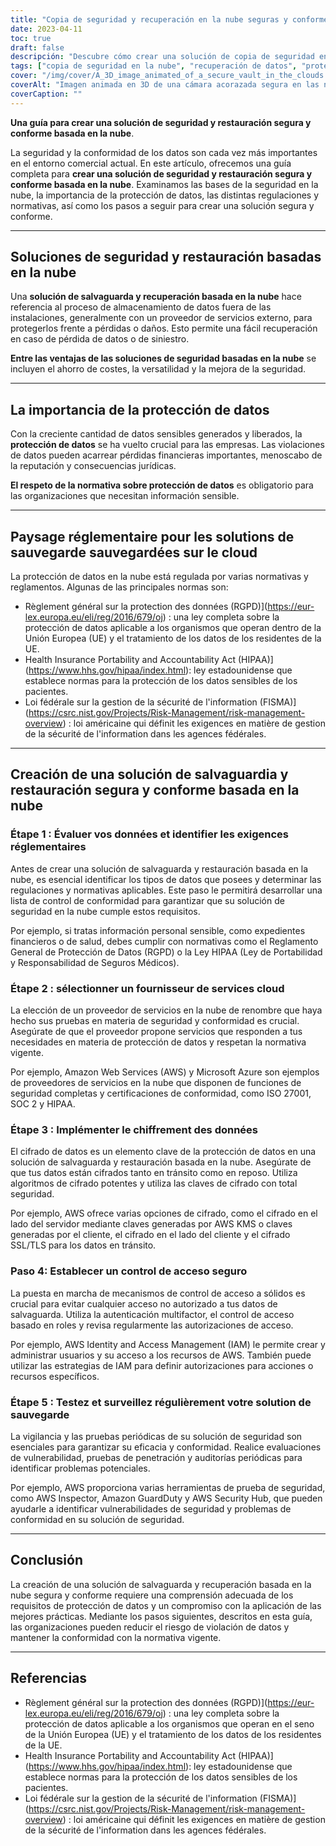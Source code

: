 ```yaml
---
title: "Copia de seguridad y recuperación en la nube seguras y conformes: Una guía completa"
date: 2023-04-11
toc: true
draft: false
descripción: "Descubre cómo crear una solución de copia de seguridad en la nube segura y conforme a las normativas para la protección de datos."
tags: ["copia de seguridad en la nube", "recuperación de datos", "protección de datos", "cumplimiento", "GDPR", "HIPAA", "FISMA", "proveedor de servicios en la nube", "cifrado", "control de acceso", "seguridad", "normativa", "estándares", "mejores prácticas", "evaluación de vulnerabilidades", "pruebas de penetración", "auditorías", "gestión de riesgos", "escalabilidad", "supervisión"].
cover: "/img/cover/A_3D_image_animated_of_a_secure_vault_in_the_clouds.png"
coverAlt: "Imagen animada en 3D de una cámara acorazada segura en las nubes, con varios iconos normativos (GDPR, HIPAA, FISMA) flotando a su alrededor y un escudo que simboliza la protección de datos."
coverCaption: ""
---
```


**Una guía para crear una solución de seguridad y restauración segura y conforme basada en la nube**.
 
 La seguridad y la conformidad de los datos son cada vez más importantes en el entorno comercial actual. En este artículo, ofrecemos una guía completa para **crear una solución de seguridad y restauración segura y conforme basada en la nube**. Examinamos las bases de la seguridad en la nube, la importancia de la protección de datos, las distintas regulaciones y normativas, así como los pasos a seguir para crear una solución segura y conforme.
 
 ______
 
 ## Soluciones de seguridad y restauración basadas en la nube
 
 Una **solución de salvaguarda y recuperación basada en la nube** hace referencia al proceso de almacenamiento de datos fuera de las instalaciones, generalmente con un proveedor de servicios externo, para protegerlos frente a pérdidas o daños. Esto permite una fácil recuperación en caso de pérdida de datos o de siniestro.
 
 **Entre las ventajas de las soluciones de seguridad basadas en la nube** se incluyen el ahorro de costes, la versatilidad y la mejora de la seguridad.
 
 ______
 
 ## La importancia de la protección de datos
 
 Con la creciente cantidad de datos sensibles generados y liberados, la **protección de datos** se ha vuelto crucial para las empresas. Las violaciones de datos pueden acarrear pérdidas financieras importantes, menoscabo de la reputación y consecuencias jurídicas.
 
 **El respeto de la normativa sobre protección de datos** es obligatorio para las organizaciones que necesitan información sensible.
 
 ______
 
 ## Paysage réglementaire pour les solutions de sauvegarde sauvegardées sur le cloud
 
 La protección de datos en la nube está regulada por varias normativas y reglamentos. Algunas de las principales normas son:
 
 - Règlement général sur la protection des données (RGPD)](https://eur-lex.europa.eu/eli/reg/2016/679/oj) : una ley completa sobre la protección de datos aplicable a los organismos que operan dentro de la Unión Europea (UE) y el tratamiento de los datos de los residentes de la UE.
 - Health Insurance Portability and Accountability Act (HIPAA)](https://www.hhs.gov/hipaa/index.html): ley estadounidense que establece normas para la protección de los datos sensibles de los pacientes.
 - Loi fédérale sur la gestion de la sécurité de l'information (FISMA)](https://csrc.nist.gov/Projects/Risk-Management/risk-management-overview) : loi américaine qui définit les exigences en matière de gestion de la sécurité de l'information dans les agences fédérales.
 
 ______
 
 ## Creación de una solución de salvaguardia y restauración segura y conforme basada en la nube
 
 ### Étape 1 : Évaluer vos données et identifier les exigences réglementaires
 
 Antes de crear una solución de salvaguarda y restauración basada en la nube, es esencial identificar los tipos de datos que posees y determinar las regulaciones y normativas aplicables. Este paso le permitirá desarrollar una lista de control de conformidad para garantizar que su solución de seguridad en la nube cumple estos requisitos.
 
 Por ejemplo, si tratas información personal sensible, como expedientes financieros o de salud, debes cumplir con normativas como el Reglamento General de Protección de Datos (RGPD) o la Ley HIPAA (Ley de Portabilidad y Responsabilidad de Seguros Médicos).
 
 ### Étape 2 : sélectionner un fournisseur de services cloud
 
 La elección de un proveedor de servicios en la nube de renombre que haya hecho sus pruebas en materia de seguridad y conformidad es crucial. Asegúrate de que el proveedor propone servicios que responden a tus necesidades en materia de protección de datos y respetan la normativa vigente.
 
 Por ejemplo, Amazon Web Services (AWS) y Microsoft Azure son ejemplos de proveedores de servicios en la nube que disponen de funciones de seguridad completas y certificaciones de conformidad, como ISO 27001, SOC 2 y HIPAA.
 
 ### Étape 3 : Implémenter le chiffrement des données
 
 El cifrado de datos es un elemento clave de la protección de datos en una solución de salvaguarda y restauración basada en la nube. Asegúrate de que tus datos están cifrados tanto en tránsito como en reposo. Utiliza algoritmos de cifrado potentes y utiliza las claves de cifrado con total seguridad.
 
 Por ejemplo, AWS ofrece varias opciones de cifrado, como el cifrado en el lado del servidor mediante claves generadas por AWS KMS o claves generadas por el cliente, el cifrado en el lado del cliente y el cifrado SSL/TLS para los datos en tránsito.
 
 ### Paso 4: Establecer un control de acceso seguro
 
 La puesta en marcha de mecanismos de control de acceso a sólidos es crucial para evitar cualquier acceso no autorizado a tus datos de salvaguarda. Utiliza la autenticación multifactor, el control de acceso basado en roles y revisa regularmente las autorizaciones de acceso.
 
 Por ejemplo, AWS Identity and Access Management (IAM) le permite crear y administrar usuarios y su acceso a los recursos de AWS. También puede utilizar las estrategias de IAM para definir autorizaciones para acciones o recursos específicos.
 
 ### Étape 5 : Testez et surveillez régulièrement votre solution de sauvegarde
 
 La vigilancia y las pruebas periódicas de su solución de seguridad son esenciales para garantizar su eficacia y conformidad. Realice evaluaciones de vulnerabilidad, pruebas de penetración y auditorías periódicas para identificar problemas potenciales.
 
 Por ejemplo, AWS proporciona varias herramientas de prueba de seguridad, como AWS Inspector, Amazon GuardDuty y AWS Security Hub, que pueden ayudarle a identificar vulnerabilidades de seguridad y problemas de conformidad en su solución de seguridad.
 
 ______
 
 ## Conclusión
 
 La creación de una solución de salvaguarda y recuperación basada en la nube segura y conforme requiere una comprensión adecuada de los requisitos de protección de datos y un compromiso con la aplicación de las mejores prácticas. Mediante los pasos siguientes, descritos en esta guía, las organizaciones pueden reducir el riesgo de violación de datos y mantener la conformidad con la normativa vigente.
 
 ______
 
 ## Referencias
 
 - Règlement général sur la protection des données (RGPD)](https://eur-lex.europa.eu/eli/reg/2016/679/oj) : una ley completa sobre la protección de datos aplicable a los organismos que operan en el seno de la Unión Europea (UE) y el tratamiento de los datos de los residentes de la UE.
 - Health Insurance Portability and Accountability Act (HIPAA)](https://www.hhs.gov/hipaa/index.html): ley estadounidense que establece normas para la protección de los datos sensibles de los pacientes.
 - Loi fédérale sur la gestion de la sécurité de l'information (FISMA)](https://csrc.nist.gov/Projects/Risk-Management/risk-management-overview) : loi américaine qui définit les exigences en matière de gestion de la sécurité de l'information dans les agences fédérales.
